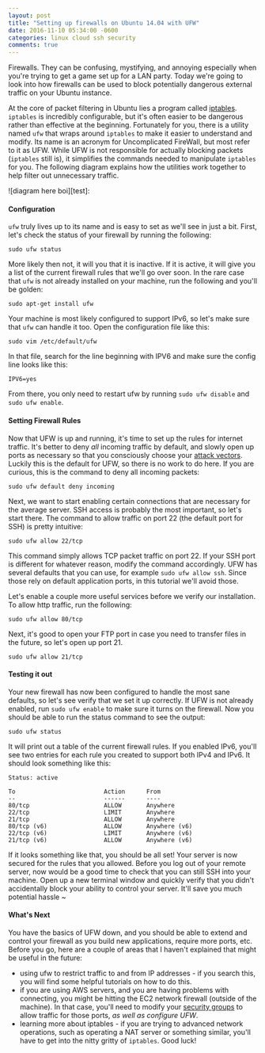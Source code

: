 ```yaml
---
layout: post
title: "Setting up firewalls on Ubuntu 14.04 with UFW"
date: 2016-11-10 05:34:00 -0600
categories: linux cloud ssh security
comments: true
---
```


Firewalls. They can be confusing, mystifying, and annoying especially when you're trying
to get a game set up for a LAN party. Today we're going to look into how
firewalls can be used to block potentially dangerous external traffic on your
Ubuntu instance.

At the core of packet filtering in Ubuntu lies a program called
[iptables][iptable]. `iptables` is incredibly configurable, but it's often
easier to be dangerous rather than effective at the beginning. Fortunately
for you, there is a utility named `ufw` that wraps around `iptables` to make it
easier to understand and modify. Its name is an acronym for Uncomplicated
FireWall, but most refer to it as UFW. While UFW is not responsible for actually
blocking packets (`iptables` still is), it simplifies the commands needed to
manipulate `iptables` for you. The following diagram explains how the utilities
work together to help filter out unnecessary traffic.


![diagram here boi][test]:

#### Configuration
`ufw` truly lives up to its name and is easy to set as we'll see in
just a bit. First, let's check the status of your firewall by running the
following:

`sudo ufw status`

More likely then not, it will you that it is inactive. If it is active, it will
give you a list of the current firewall rules that we'll go over soon. In the
rare case that `ufw` is not already installed on your machine, run the
following and you'll be golden:

`sudo apt-get install ufw`

Your machine is most likely configured to support IPv6, so let's make sure that
`ufw` can handle it too. Open the configuration file like this: 

`sudo vim /etc/default/ufw`

In that file, search for the line beginning with IPV6 and make sure the config
line looks like this:

`IPV6=yes`

From there, you only need to restart ufw by running `sudo ufw disable` and
`sudo ufw enable`.

#### Setting Firewall Rules
Now that UFW is up and running, it's time to set up the rules for internet
traffic. It's better to deny _all_ incoming traffic by default, and slowly open up ports
as necessary so that you consciously choose your [attack vectors][attack].
Luckily this is the default for UFW, so there is no work to do here. If you are
curious, this is the command to deny all incoming packets:

`sudo ufw default deny incoming`

Next, we want to start enabling certain connections that are necessary for the
average server. SSH access is probably the most important, so let's start
there. The command to allow traffic on port 22 (the default port for SSH) is
pretty intuitive:

`sudo ufw allow 22/tcp`

This command simply allows TCP packet traffic on port 22. If your SSH port is
different for whatever reason, modify the command accordingly. UFW has several
defaults that you can use, for example `sudo ufw allow ssh`. Since those rely
on default application ports, in this tutorial we'll avoid those.

Let's enable a couple more useful services before we verify our installation.
To allow http traffic, run the following:

`sudo ufw allow 80/tcp`

Next, it's good to open your FTP port in case you need to transfer files in the
future, so let's open up port 21.

`sudo ufw allow 21/tcp`

#### Testing it out

Your new firewall has now been configured to handle the most sane defaults, so
let's see verify that we set it up correctly. If UFW is not already enabled,
run `sudo ufw enable` to make sure it turns on the firewall. Now you should be
able to run the status command to see the output:

`sudo ufw status`

It will print out a table of the current firewall rules. If you enabled IPv6,
you'll see two entries for each rule you created to support both IPv4 and IPv6.
It should look something like this:

```
Status: active

To                         Action      From
--                         ------      ----
80/tcp                     ALLOW       Anywhere
22/tcp                     LIMIT       Anywhere
21/tcp                     ALLOW       Anywhere
80/tcp (v6)                ALLOW       Anywhere (v6)
22/tcp (v6)                LIMIT       Anywhere (v6)
21/tcp (v6)                ALLOW       Anywhere (v6)
```

If it looks something like that, you should be all set! Your server is now
secured for the rules that you allowed. Before you log out of your remote
server, now would be a good time to check that you can still SSH into your
machine. Open up a new terminal window and quickly verify that you didn't
accidentally block your ability to control your server. It'll save you much
potential hassle ~

#### What's Next

You have the basics of UFW down, and you should be able to extend and control
your firewall as you build new applications, require more ports, etc. Before
you go, here are a couple of areas that I haven't explained that might be
useful in the future:

- using ufw to restrict traffic to and from IP addresses - if you search this,
  you will find some helpful tutorials on how to do this.
- if you are using AWS servers, and you are having problems with connecting,
  you might be hitting the EC2 network firewall (outside of the machine). In
  that case, you'll need to modify your [security groups][sgs] to allow traffic
  for those ports, _as well as configure UFW_.
- learning more about iptables - if you are trying to advanced network
  operations, such as operating a NAT server or something similar, you'll have
  to get into the nitty gritty of `iptables`. Good luck!


[iptable]: https://en.wikipedia.org/wiki/Iptables
[attack]: http://searchsecurity.techtarget.com/definition/attack-vector
[sgs]: http://docs.aws.amazon.com/AWSEC2/latest/UserGuide/using-network-security.html
